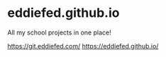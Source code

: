 # eddiefed.github.io
All my school projects in one place!

https://git.eddiefed.com/
https://eddiefed.github.io/
